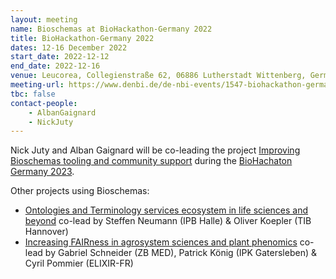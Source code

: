 ```yaml
---
layout: meeting
name: Bioschemas at BioHackathon-Germany 2022
title: BioHackathon-Germany 2022
dates: 12-16 December 2022
start_date: 2022-12-12
end_date: 2022-12-16
venue: Leucorea, Collegienstraße 62, 06886 Lutherstadt Wittenberg, Germany
meeting-url: https://www.denbi.de/de-nbi-events/1547-biohackathon-germany-2
tbc: false
contact-people:
    - AlbanGaignard
    - NickJuty
---
```


Nick Juty and Alban Gaignard will be co-leading the project [Improving Bioschemas tooling and community support](https://www.denbi.de/de-nbi-events/1618-improving-bioschemas-tooling-and-community-support) during the [BioHachaton Germany 2023](https://www.denbi.de/de-nbi-events/1547-biohackathon-germany-2).

Other projects using Bioschemas:
* [Ontologies and Terminology services ecosystem in life sciences and beyond](https://www.denbi.de/de-nbi-events/1604-ontologies-and-terminology-services-ecosystem-in-life-sciences-and-beyond) co-lead by Steffen Neumann (IPB Halle) & Oliver Koepler (TIB Hannover)
* [Increasing FAIRness in agrosystem sciences and plant phenomics](https://www.denbi.de/de-nbi-events/1619-increasing-fairness-in-agrosystem-sciences-and-plant-phenomics) co-lead by Gabriel Schneider (ZB MED), Patrick König (IPK Gatersleben) & Cyril Pommier (ELIXIR-FR)